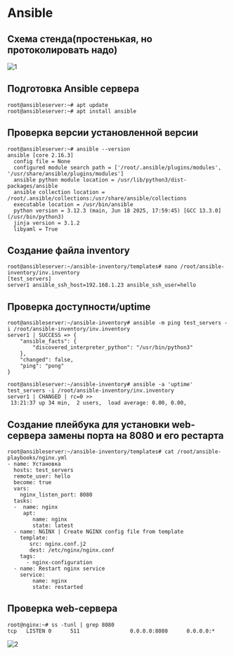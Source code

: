 # Ansible
## Схема стенда(простенькая, но протоколировать надо)
![1](screen/1.PNG)
## Подготовка Ansible сервера
```
root@ansibleserver:~# apt update
root@ansibleserver:~# apt install ansible
```
## Проверка версии установленной версии
```
root@ansibleserver:~# ansible --version
ansible [core 2.16.3]
  config file = None
  configured module search path = ['/root/.ansible/plugins/modules', '/usr/share/ansible/plugins/modules']
  ansible python module location = /usr/lib/python3/dist-packages/ansible
  ansible collection location = /root/.ansible/collections:/usr/share/ansible/collections
  executable location = /usr/bin/ansible
  python version = 3.12.3 (main, Jun 18 2025, 17:59:45) [GCC 13.3.0] (/usr/bin/python3)
  jinja version = 3.1.2
  libyaml = True
```
## Создание файла inventory 
```
root@ansibleserver:~/ansible-inventory/templates# nano /root/ansible-inventory/inv.inventory
[test_servers]
server1 ansible_ssh_host=192.168.1.23 ansible_ssh_user=hello
```
## Проверка доступности/uptime
```
root@ansibleserver:~/ansible-inventory# ansible -m ping test_servers -i /root/ansible-inventory/inv.inventory
server1 | SUCCESS => {
    "ansible_facts": {
        "discovered_interpreter_python": "/usr/bin/python3"
    },
    "changed": false,
    "ping": "pong"
}

root@ansibleserver:~/ansible-inventory# ansible -a 'uptime' test_servers -i /root/ansible-inventory/inv.inventory
server1 | CHANGED | rc=0 >>
 13:21:37 up 34 min,  2 users,  load average: 0.00, 0.00, 
```
## Создание плейбука для установки web-сервера замены порта на 8080 и его рестарта
```
root@ansibleserver:~/ansible-inventory/templates# cat /root/ansible-playbooks/nginx.yml
- name: Установка
  hosts: test_servers
  remote_user: hello
  become: true
  vars:
    nginx_listen_port: 8080
  tasks:
  -  name: nginx
     apt:
        name: nginx
        state: latest
  - name: NGINX | Create NGINX config file from template
    template:
       src: nginx.conf.j2
       dest: /etc/nginx/nginx.conf
    tags:
      - nginx-configuration
  - name: Restart nginx service
    service:
        name: nginx
        state: restarted
```
## Проверка web-сервера
```
root@nginx:~# ss -tunl | grep 8080
tcp   LISTEN 0      511                0.0.0.0:8080      0.0.0.0:*
```
![2](screen/2.PNG)
